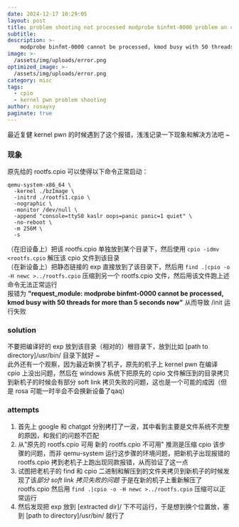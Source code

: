 ```yaml
---
date: 2024-12-17 10:29:05
layout: post
title: problem shooting not processed modprobe binfmt-0000 problem on cpio compilation
subtitle: 
description: >-
    modprobe binfmt-0000 cannot be processed, kmod busy with 50 threads for more than 5 seconds now
image: >-
  /assets/img/uploads/error.png
optimized_image: >-
  /assets/img/uploads/error.png
category: misc
tags:
  - cpio
  - kernel pwn problem shooting
author: rosayxy
paginate: true
---
```

最近复健 kernel pwn 的时候遇到了这个报错，浅浅记录一下现象和解决方法吧 ~      
### 现象
原先给的 rootfs.cpio 可以使得以下命令正常启动：
```
qemu-system-x86_64 \
  -kernel ./bzImage \
  -initrd ./rootfs1.cpio \
  -nographic \
  -monitor /dev/null \
  -append "console=ttyS0 kaslr oops=panic panic=1 quiet" \
  -no-reboot \
  -m 256M \
  -s
```
（在旧设备上）把该 rootfs.cpio 单独放到某个目录下，然后使用 `cpio -idmv <rootfs.cpio` 解压该 cpio 文件到该目录    
（在新设备上）把静态链接的 exp 直接放到了该目录下，然后用 `find .|cpio -o -H newc >../rootfs.cpio` 压缩到另一个 rootfs.cpio 文件，然后用该文件跑上述命令无法正常运行      
报错为 **"request_module: modprobe binfmt-0000 cannot be processed, kmod busy with 50 threads for more than 5 seconds now"** 从而导致 /init 运行失败    
### solution
不要把编译好的 exp 放到该目录（相对的）根目录下，放到比如 [path to directory]/usr/bin/ 目录下就好 ~     
此外还有一个观察，因为最近新换了机子，原先的机子上 kernel pwn 在编译 cpio 上没出问题，然后在 windows 系统下把原先的 cpio 文件解压到的目录拷贝到新机子的时候会有部分 soft link 拷贝失败的问题，这也是一个可能的成因（但是 rosa 可能一时半会不会换新设备了qaq）    

### attempts
1. 首先上 google 和 chatgpt 分别拷打了一波，其中看到主要是文件系统不完整的原因，和我们的问题不匹配
2. 从"原先的 rootfs.cpio 可用 新的 rootfs.cpio 不可用" 推测是压缩 cpio 该步骤的问题，而非 qemu-system 运行这步骤的环境问题，把新机子出现报错的 rootfs.cpio 拷到老机子上跑出现同款报错，从而验证了这一点     
3. 试图把老机子的 find 和 cpio 二进制和解压到的文件夹拷贝到新机子的时候发现了该*部分 soft link 拷贝失败的问题* 于是在新的机子上重新解压了 rootfs.cpio 然后用 `find .|cpio -o -H newc >../rootfs.cpio` 压缩可以正常运行
4. 然后发现把 exp 放到 [extracted dir]/ 下不可运行，于是想到换个位置放，塞到 [path to directory]/usr/bin/ 就行了     
